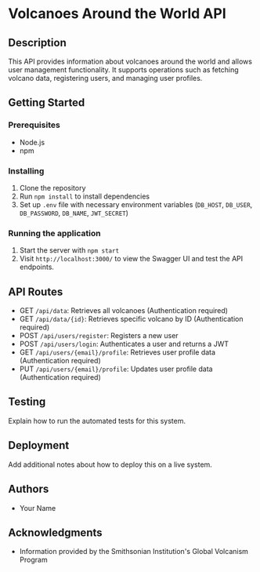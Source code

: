 # Volcanoes Around the World API

## Description
This API provides information about volcanoes around the world and allows user management functionality. It supports operations such as fetching volcano data, registering users, and managing user profiles.

## Getting Started

### Prerequisites
- Node.js
- npm

### Installing
1. Clone the repository
2. Run `npm install` to install dependencies
3. Set up `.env` file with necessary environment variables (`DB_HOST`, `DB_USER`, `DB_PASSWORD`, `DB_NAME`, `JWT_SECRET`)

### Running the application
1. Start the server with `npm start`
2. Visit `http://localhost:3000/` to view the Swagger UI and test the API endpoints.

## API Routes
- GET `/api/data`: Retrieves all volcanoes (Authentication required)
- GET `/api/data/{id}`: Retrieves specific volcano by ID (Authentication required)
- POST `/api/users/register`: Registers a new user
- POST `/api/users/login`: Authenticates a user and returns a JWT
- GET `/api/users/{email}/profile`: Retrieves user profile data (Authentication required)
- PUT `/api/users/{email}/profile`: Updates user profile data (Authentication required)

## Testing
Explain how to run the automated tests for this system.

## Deployment
Add additional notes about how to deploy this on a live system.

## Authors
- Your Name

## Acknowledgments
- Information provided by the Smithsonian Institution's Global Volcanism Program
